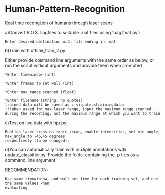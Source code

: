 # Human-Pattern-Recognition
Real time recongition of humans through laser scans

a)Convert R.O.S. bagfiles to suitable .mat files using 'bag2mat.py':

	Enter desired destination with file ending in .mat

b)Train with offline_train_2.py:

Either provide command line arguments with the same order as below, or run the script without arguments and provide them when prompted

	*Enter timewindow (int)
	
	*Enter frames to set wall (int)
	
	*Enter max range scanned (float)
	
	*Enter filename (string, no quotes)
	trained data will be saved as : <input>.<trainingdata>
	!!!When asked for max laser range, input the maximum range scanned 
	during the recording, not the maximum range at which you want to train

c)Test on live data with hpr.py:

	Publish laser scans on topic /scan, enable intensities, set min_angle, max_angle to -45,45 degrees
	respectively (to be changed).
	
d)You can automatically train with multiple annotations with update_classifier.py. Provide the folder containing the .p files as a command_line argument

RECOMMENDATION:

	Use same timewindow, and wall set time for each training set, and use the same values when
	evaluating
    
